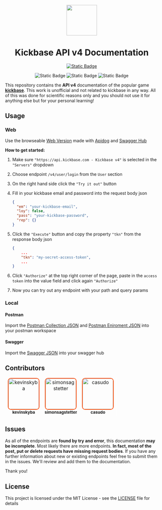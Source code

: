 <p align="center">
    <img src="https://upload.wikimedia.org/wikipedia/commons/a/a4/Kickbase_Logo_2023.svg"
    width="100">
</p>

<h1 align="center">
Kickbase API v4 Documentation
</h1>

<div align="center">

<a href="http://kevinskyba.github.io/kickbase-api-doc/index.html">

![Static Badge](https://img.shields.io/badge/Browse%20Docs%20with%20swagger%20ui-585858?style=for-the-badge&logo=swagger)

</a>

![Static Badge](https://img.shields.io/badge/version-4.0.17-%23ff4600?style=for-the-badge)
![Static Badge](https://img.shields.io/badge/license-MIT-%23ff4600?style=for-the-badge)
![Static Badge](https://img.shields.io/badge/contributers-3-%23ff4600?style=for-the-badge)

</div>

This repository contains the **API v4** documentation of the popular game **[kickbase](https://www.kickbase.com/)**. This work is unofficial and not related to kickbase in any way. All of this was done for scientific reasons only and you should not use it for anything else but for your personal learning!

## Usage

### Web

Use the browseable [Web Version](http://kevinskyba.github.io/kickbase-api-doc/index.html) made with [Apidog](https://apidog.com/blog/export-postman-documentation-to-html-or-markdown/) and [Swagger Hub](https://app.swaggerhub.com/)

**How to get started:**

1. Make sure `"https://api.kickbase.com - Kickbase v4"` is selected in the `"Servers"` dropdown

2. Choose endpoint `/v4/user/login` from the `User` section

3. On the right hand side click the `"Try it out"` button

4. Fill in your kickbase email and password into the request body json

   ```json
   {
     "em": "your-kickbase-email",
     "loy": false,
     "pass": "your-kickbase-password",
     "rep": {}
   }
   ```

5. Click the `"Execute"` button and copy the property `"tkn"` from the response body json

   ```json
   {
       ...
       "tkn": "my-secret-access-token",
       ...
   }
   ```

6. Click `"Authorize"` at the top right corner of the page, paste in the `access token` into the value field and click again `"Authorize"`

7. Now you can try out any endpoint with your path and query params

### Local

#### Postman

Import the [Postman Collection JSON](kickbase-v4.postman_collection.json) and [Postman Eniroment JSON](kickbase-v4.postman_environment.json) into your postman workspace

#### Swagger

Import the [Swagger JSON](kickbase-v4.swagger.json) into your swagger hub

## Contributors

<table>
  <tbody>
    <tr>
        <td align="center" style="border: 1px solid white"><a href="https://github.com/kevinskyba"><img src="https://avatars.githubusercontent.com/u/1737255?v=4" width="100px;" style="border-radius: 10px; object-fit: contain;border: 2px solid #ff4600" alt="kevinskyba"/><br /><sub><b>kevinskyba</b></sub></a></td>
        <td align="center" style="border: 1px solid white"><a href="https://github.com/simonsagstetter"><img src="https://avatars.githubusercontent.com/u/44363600?v=4" width="100px;" style="border-radius: 10px; object-fit: contain;border: 2px solid #ff4600" alt="simonsagstetter"/><br /><sub><b>simonsagstetter</b></sub></a></td>
        <td align="center" style="border: 1px solid white"><a href="https://github.com/casudo"><img src="https://avatars.githubusercontent.com/u/55252063?v=4" width="100px;" style="border-radius: 10px; object-fit: contain;border: 2px solid #ff4600" alt="casudo"/><br /><sub><b>casudo</b></sub></a></td>
    </tr>
  </tbody>
</table>

## Issues

As all of the endpoints are **found by try and error**, this documentation **may be incomplete**. Most likely there are more endpoints. **In fact, most of the post, put or delete requests have missing request bodies**. If you have any further information about new or existing endpoints feel free to submit them in the issues. We'll review and add them to the documentation.

Thank you!

## License

This project is licensed under the MIT License - see the [LICENSE](LICENSE) file for details
